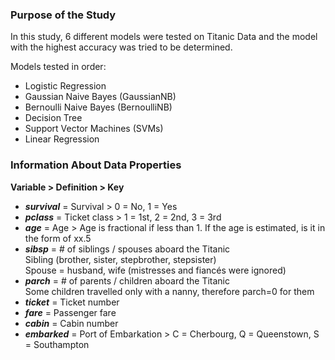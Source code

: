 ### Purpose of the Study

In this study, 6 different models were tested on Titanic Data and the model with the highest accuracy was tried to be determined.  
  
Models tested in order:  
- Logistic Regression
- Gaussian Naive Bayes (GaussianNB)
- Bernoulli Naive Bayes (BernoulliNB)
- Decision Tree
- Support Vector Machines (SVMs)
- Linear Regression
  
### Information About Data Properties

**Variable > Definition > Key**  
- ***survival*** = Survival > 0 = No, 1 = Yes  
- ***pclass*** = Ticket class > 1 = 1st, 2 = 2nd, 3 = 3rd   
- ***age*** = Age > Age is fractional if less than 1. If the age is estimated, is it in the form of xx.5  
- ***sibsp*** = # of siblings / spouses aboard the Titanic  
Sibling (brother, sister, stepbrother, stepsister)  
Spouse = husband, wife (mistresses and fiancés were ignored)  
- ***parch*** = # of parents / children aboard the Titanic  
Some children travelled only with a nanny, therefore parch=0 for them  
- ***ticket*** = Ticket number  
- ***fare*** = Passenger fare  
- ***cabin*** = Cabin number  
- ***embarked*** = Port of Embarkation > C = Cherbourg, Q = Queenstown, S = Southampton  
